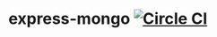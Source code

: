 # express-mongo [![Circle CI](https://circleci.com/gh/ahsan7786/express-mongo.svg?style=svg)](https://circleci.com/gh/ahsan7786/express-mongo)
